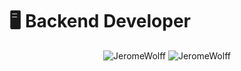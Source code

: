 # 🖥 Backend Developer

<p align="center">
	<img src=https://github-readme-stats.vercel.app/api?username=JeromeWolff&show_icons=true alt=JeromeWolff />
	<img src="https://github-readme-stats.vercel.app/api/top-langs/?username=JeromeWolff&layout=compact" alt="JeromeWolff" />
</p>
